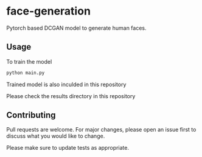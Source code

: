# face-generation
Pytorch based DCGAN model to generate human faces.


## Usage 
To train the model
```bash
python main.py
```

Trained model is also inculded in this repository 

Please check the results directory in this repository

## Contributing
Pull requests are welcome. For major changes, please open an issue first to discuss what you would like to change.

Please make sure to update tests as appropriate.
